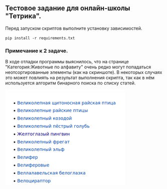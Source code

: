 ## Тестовое задание для онлайн-школы "Тетрика".

Перед запуском скриптов выполните установку зависимостей.
```
pip install -r requirements.txt
```

### Примечание к 2 задаче.
В ходе отладки программы выяснилось, что на странице "Категория:Животные по алфавиту"
очень редко могут попадаться неотсортированные элементы (как на скриншоте). В некоторых случаях это может повлиять на результат выполнения
скрипта, так как в нём используется алгоритм бинарного поиска по списку статей.

![Картинка](Pinguin.jpg)